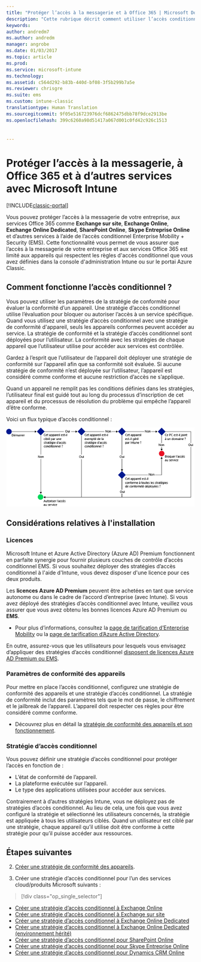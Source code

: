 ```yaml
---
title: "Protéger l’accès à la messagerie et à Office 365 | Microsoft Docs"
description: "Cette rubrique décrit comment utiliser l’accès conditionnel pour autoriser uniquement les appareils compatibles à accéder à la messagerie et aux données de votre entreprise sur SharePoint Online et d’autres services."
keywords: 
author: andredm7
ms.author: andredm
manager: angrobe
ms.date: 01/03/2017
ms.topic: article
ms.prod: 
ms.service: microsoft-intune
ms.technology: 
ms.assetid: c564d292-b83b-440d-bf08-3f5b299b7a5e
ms.reviewer: chrisgre
ms.suite: ems
ms.custom: intune-classic
translationtype: Human Translation
ms.sourcegitcommit: 9f05e516723976dcf6862475dbb78f9dce2913be
ms.openlocfilehash: 399c6260a98d51417a067d001c0fd42c926c1513


---
```


# <a name="protect-access-to-email-office-365-and-other-services-with-microsoft-intune"></a>Protéger l’accès à la messagerie, à Office 365 et à d’autres services avec Microsoft Intune

[!INCLUDE[classic-portal](../includes/classic-portal.md)]

Vous pouvez protéger l’accès à la messagerie de votre entreprise, aux services Office 365 comme **Exchange sur site**, **Exchange Online**, **Exchange Online Dedicated**, **SharePoint Online**, **Skype Entreprise Online** et d’autres services à l’aide de l’accès conditionnel Enterprise Mobility + Security (EMS). Cette fonctionnalité vous permet de vous assurer que l’accès à la messagerie de votre entreprise et aux services Office 365 est limité aux appareils qui respectent les règles d'accès conditionnel que vous avez définies dans la console d'administration Intune ou sur le portai Azure Classic.
## <a name="how-does-conditional-access-work"></a>Comment fonctionne l’accès conditionnel ?
Vous pouvez utiliser les paramètres de la stratégie de conformité pour évaluer la conformité d’un appareil. Une stratégie d’accès conditionnel utilise l’évaluation pour bloquer ou autoriser l’accès à un service spécifique. Quand vous utilisez une stratégie d’accès conditionnel avec une stratégie de conformité d'appareil, seuls les appareils conformes peuvent accéder au service. La stratégie de conformité et la stratégie d’accès conditionnel sont déployées pour l’utilisateur. La conformité avec les stratégies de chaque appareil que l’utilisateur utilise pour accéder aux services est contrôlée.

Gardez à l’esprit que l’utilisateur de l’appareil doit déployer une stratégie de conformité sur l’appareil afin que sa conformité soit évaluée.
Si aucune stratégie de conformité n’est déployée sur l’utilisateur, l’appareil est considéré comme conforme et aucune restriction d’accès ne s’applique.

Quand un appareil ne remplit pas les conditions définies dans les stratégies, l’utilisateur final est guidé tout au long du processus d’inscription de cet appareil et du processus de résolution du problème qui empêche l’appareil d’être conforme.

Voici un flux typique d’accès conditionnel :

![Diagramme qui montre les points de décision utilisés pour déterminer si un appareil est autorisé ou non à accéder à un service](../media/ConditionalAccess4.png)

## <a name="setup-considerations"></a>Considérations relatives à l'installation

### <a name="licensing"></a>Licences

Microsoft Intune et Azure Active Directory (Azure AD) Premium fonctionnent en parfaite synergie pour fournir plusieurs couches de contrôle d’accès conditionnel EMS. Si vous souhaitez déployer des stratégies d’accès conditionnel à l'aide d'Intune, vous devez disposer d'une licence pour ces deux produits.

Les **licences Azure AD Premium** peuvent être achetées en tant que service autonome ou dans le cadre de l’accord d’entreprise (avec Intune). Si vous avez déployé des stratégies d’accès conditionnel avec Intune, veuillez vous assurer que vous avez obtenu les bonnes licences Azure AD Premium ou **EMS**.

- Pour plus d’informations, consultez la [page de tarification d’Enterprise Mobility](https://www.microsoft.com/en-us/cloud-platform/enterprise-mobility-pricing) ou la [page de tarification d’Azure Active Directory](https://azure.microsoft.com/en-us/pricing/details/active-directory/).

En outre, assurez-vous que les utilisateurs pour lesquels vous envisagez d’appliquer des stratégies d’accès conditionnel [disposent de licences Azure AD Premium ou EMS](/Intune/get-started/start-with-a-paid-subscription-to-microsoft-intune-step-4.md).

### <a name="device-compliance-settings"></a>Paramètres de conformité des appareils

Pour mettre en place l’accès conditionnel, configurez une stratégie de conformité des appareils et une stratégie d’accès conditionnel. La stratégie de conformité inclut des paramètres tels que le mot de passe, le chiffrement et le jailbreak de l’appareil. L’appareil doit respecter ces règles pour être considéré comme conforme.

- Découvrez plus en détail la [stratégie de conformité des appareils et son fonctionnement](introduction-to-device-compliance-policies-in-microsoft-intune.md).

### <a name="conditional-access-policy"></a>Stratégie d’accès conditionnel

Vous pouvez définir une stratégie d’accès conditionnel pour protéger l’accès en fonction de :
- L’état de conformité de l’appareil.
- La plateforme exécutée sur l’appareil.
- Le type des applications utilisées pour accéder aux services.

Contrairement à d’autres stratégies Intune, vous ne déployez pas de stratégies d’accès conditionnel. Au lieu de cela, une fois que vous avez configuré la stratégie et sélectionné les utilisateurs concernés, la stratégie est appliquée à tous les utilisateurs ciblés. Quand un utilisateur est ciblé par une stratégie, chaque appareil qu’il utilise doit être conforme à cette stratégie pour qu’il puisse accéder aux ressources.


## <a name="next-steps"></a>Étapes suivantes


2. [Créer une stratégie de conformité des appareils](create-a-device-compliance-policy-in-microsoft-intune.md).

2.  Créer une stratégie d’accès conditionnel pour l’un des services cloud/produits Microsoft suivants :
> [!div class="op_single_selector"]
  - [Créer une stratégie d’accès conditionnel à Exchange Online](restrict-access-to-exchange-online-with-microsoft-intune.md)
  - [Créer une stratégie d’accès conditionnel à Exchange sur site](restrict-access-to-exchange-onpremises-with-microsoft-intune.md)
  - [Créer une stratégie d’accès conditionnel à Exchange Online Dedicated](restrict-access-to-exchange-online-with-microsoft-intune.md)
  - [Créer une stratégie d’accès conditionnel à Exchange Online Dedicated (environnement hérité)](restrict-access-to-exchange-onpremises-with-microsoft-intune.md)
  - [Créer une stratégie d’accès conditionnel pour SharePoint Online](restrict-access-to-sharepoint-online-with-microsoft-intune.md)
  - [Créer une stratégie d’accès conditionnel pour Skype Entreprise Online](restrict-access-to-skype-for-business-online-with-microsoft-intune.md)
  - [Créer une stratégie d’accès conditionnel pour Dynamics CRM Online](restrict-access-to-dynamics-crm-online-with-microsoft-intune.md)



<!--HONumber=Jan17_HO4-->


